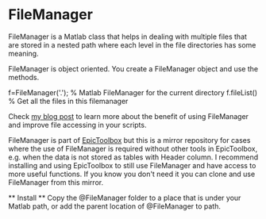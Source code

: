 # FileManager
FileManager is a Matlab class that helps in dealing with multiple files that are stored in a nested path
where each level in the file directories has some meaning.

FileManager is object oriented. You create a FileManager object and use the methods.

f=FileManager('.'); % Matlab FileManager for the current directory
f.fileList() % Get all the files in this filemanager

Check <a href="https://blog.jcamargo.co/filemanager">my blog post</a> to learn more about the benefit of using FileManager and improve file accessing in your scripts.

FileManager is part of <a href=https://github.com/JonathanCamargo/EpicToolbox>EpicToolbox</a> but this is a mirror repository for cases where the use of FileManager
is required without other tools in EpicToolbox, e.g. when the data is not stored as tables with Header column. I recommend installing and using EpicToolbox to still use FileManager 
and have access to more useful functions. If you know you don't need it you can clone and use FileManager from this mirror.

** Install **
Copy the @FileManager folder to a place that is under your Matlab path, or add the parent location of @FileManager to path.


